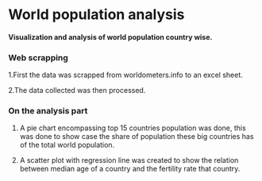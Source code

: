 # World population analysis
#### Visualization and analysis of world population country wise.

### Web scrapping 

1.First the data was scrapped from worldometers.info to an excel sheet.

2.The data collected was then processed.

### On the analysis part

1. A pie chart encompassing top 15 countries population was done, this was done to show case the share of population these big countries has of the total world population.

2. A scatter plot with regression line was created to show the relation between median age of a country and the fertility rate that country.

